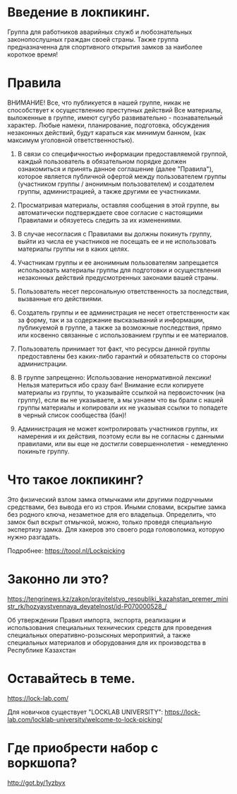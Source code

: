 # Введение в локпикинг.

Группа для работников аварийных служб и любознательных законопослушных граждан своей страны. 
Также группа предназначенна для спортивного открытия замков за наиболее короткое время!

# Правила

ВНИМАНИЕ! Все, что публикуется в нашей группе, никак не способствует к осуществлению преступных действий Все материалы, выложенные в группе, имеют сугубо развивательно - познавательный характер. Любые намеки, планирование, подготовка, обсуждения незаконных действий, будут караться как минимум банном, (как максимум уголовной ответственностью).

1. В связи со специфичностью информации предоставляемой группой, каждый пользователь в обязательном порядке должен ознакомиться и принять данное соглашение (далее "Правила"), которое является публичной офертой между пользователем группы (участником группы / анонимным пользователем) и создателем группы, администрацией, а также другими ее участниками. 

2. Просматривая материалы, оставляя сообщения в этой группе, вы автоматически подтверждаете свое согласие с настоящими Правилами и обязуетесь следить за их изменениями. 

3. В случае несогласия с Правилами вы должны покинуть группу, выйти из числа ее участников не посещать ее и не использовать материалы группы ни в каких целях. 

4. Участникам группы и ее анонимным пользователям запрещается использовать материалы группы для подготовки и осуществления незаконных действий предусмотренных законами вашей страны. 

5. Пользователь несет персональную ответственность за последствия, вызванные его действиями. 

6. Создатель группы и ее администрация не несет ответственности как за форму, так и за содержание высказываний и информации, публикуемой в группе, а также за возможные последствия, прямо или косвенно связанные с использованием группы и ее материалов. 

7. Пользователь принимает тот факт, что ресурсы данной группы предоставлены без каких-либо гарантий и обязательств со стороны администрации. 

8. В группе запрещенно: Использование ненормативной лексики! Нельзя материться ибо сразу бан! Внимание если копируете материалы из группы, то указывайте ссылкой на первоисточник (на группу), если вы не указываете, а мы узнаем что вы брали с нашей группы материалы и копировали их не указывая ссылки то попадете в черный список сообщества (бан)! 

9. Администрация не может контролировать участников группы, их намерения и их действия, поэтому если вы не согласны с данными правилами, или вы еще не достигли совершеннолетия - немедленно покиньте группу.

# Что такое локпикинг?

Это физический взлом замка отмычками или другими подручными средствами, без вывода его из строя. Иными словами, вскрытие замка без родного ключа, незаметное для его владельца. Определить, что замок был вскрыт отмычкой, можно, только проведя специальную экспертизу замка. Для хакеров это своего рода головоломка, которую нужно разгадать.

Подробнее:
https://toool.nl/Lockpicking

# Законно ли это?

https://tengrinews.kz/zakon/pravitelstvo_respubliki_kazahstan_premer_ministr_rk/hozyaystvennaya_deyatelnost/id-P070000528_/

Об утверждении Правил импорта, экспорта, реализации и использования специальных технических средств для проведения специальных оперативно-розыскных мероприятий, а также специальных материалов и оборудования для их производства в Республике Казахстан

# Оставайтесь в теме.

https://lock-lab.com/

Для новичков существует "LOCKLAB UNIVERSITY":
https://lock-lab.com/locklab-university/welcome-to-lock-picking/

# Где приобрести набор с воркшопа?

http://got.by/1yzbyx